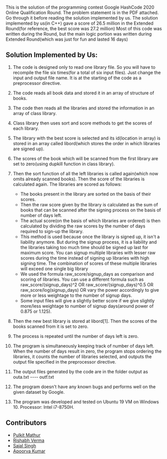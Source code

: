 This is the solution of the programming contest Google HashCode 2020 Online Qualification Round.
The problem statement is in the PDF attached. Go through it before reading the solution implemented by us.
The solution implemented by us(in C++) gave a score of 26.5 million in the Extended Round(for reference, the best score was 27.2 million)
Most of this code was written during the Round, but the main logic portion was written during Extended Round(which was just for fun and lasted 16 days)
## Solution Implemented by Us:
1. The code is designed only to read one library file. So you will have to recompile the file six times(for a total of six input files). Just change the input and output file name. It is at the starting of the code as a preprocessor directive.
1. The code reads all book data and stored it in an array of structure of books.
1. The code then reads all the libraries and stored the information in an array of class library.
1. Class library then uses sort and score methods to get the scores of each library.
1. The library with the best score is selected and its id(location in array) is stored in an array called libord(which stores the order in which libraries are signed up).
1. The scores of the book which will be scanned from the first library are set to zero(using dupkill function in class library).
1. Then the sort function of all the left libraries is called again(which now omits already scanned books). Then the score of the libraries is calculated again. The libraries are scored as follows:
    - The books present in the library are sorted on the basis of their scores.</li>
    - Then the raw score given by the library is calculated as the sum of books that can be scanned after the signing process on the basis of number of days left.
    - The actual score(on the basis of which libraries are ordered) is then calculated by dividing the raw scores by the number of days required to sign-up the library.
    - This method is used because once the library is signed up, it isn't a liability anymore. But during the signup process, it is a liability and the libraries taking too much time should be signed up last for maximum score. You can signup multiple libraries with lesser raw scores during the time instead of signing up libraries with high signing time. The combination of scores of these multiple libraries will exceed one single big library</li>
    - We used the formula raw_score/signup_days as comparison and scoring of libraries. You can use a different formula such as raw_score/(signup_days)^2 OR raw_score/(signup_days)^0.5 OR raw_score/log(signup_days) OR vary the power accordingly to give more or less weightage to the number of signup days.
    - Some input files will give a slightly better score if we give slightly more/less weightage to number of signup days(around power of 0.875 or 1.125).

1. Then the new best library is stored at libord[1]. Then the scores of the books scanned from it is set to zero.
1. The process is repeated until the number of days left is zero.
1. The program is simultaneously keeping track of number of days left. When the number of days result in zero, the program stops ordering the libraries, it counts the number of libraries selected, and outputs the output file specified in the preprocessor directive.
1. The output files generated by the code are in the folder output as outa.txt ---- outf.txt
1. The program doesn't have any known bugs and performs well on the given dataset by Google.
1. The program was developed and tested on Ubuntu 19 VM on Windows 10. Processor: Intel i7-8750H.

## Contributors
* [Pulkit Mathur](https://github.com/mathurpulkit)
* [Rishabh Verma](https://github.com/RiVer2000)
* [Sajal Singh](https://github.com/SajalSingh2001)
* [Apoorva Kumar](https://github.com/ak2106-47)
